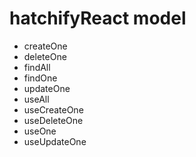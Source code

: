 # hatchifyReact model

- createOne
- deleteOne
- findAll
- findOne
- updateOne
- useAll
- useCreateOne
- useDeleteOne
- useOne
- useUpdateOne